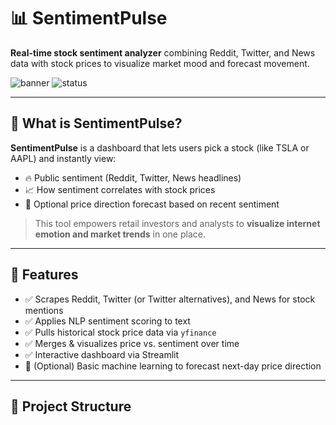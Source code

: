 # 📊 SentimentPulse

**Real-time stock sentiment analyzer** combining Reddit, Twitter, and News data with stock prices to visualize market mood and forecast movement.

![banner](https://img.shields.io/badge/python-3.10-blue.svg) ![status](https://img.shields.io/badge/status-WIP-yellow)

---

## 📌 What is SentimentPulse?

**SentimentPulse** is a dashboard that lets users pick a stock (like TSLA or AAPL) and instantly view:
- 🔥 Public sentiment (Reddit, Twitter, News headlines)
- 📈 How sentiment correlates with stock prices
- 🧠 Optional price direction forecast based on recent sentiment

> This tool empowers retail investors and analysts to **visualize internet emotion and market trends** in one place.

---

## 🎯 Features

- ✅ Scrapes Reddit, Twitter (or Twitter alternatives), and News for stock mentions
- ✅ Applies NLP sentiment scoring to text
- ✅ Pulls historical stock price data via `yfinance`
- ✅ Merges & visualizes price vs. sentiment over time
- ✅ Interactive dashboard via Streamlit
- 🔮 (Optional) Basic machine learning to forecast next-day price direction

---

## 🧱 Project Structure

